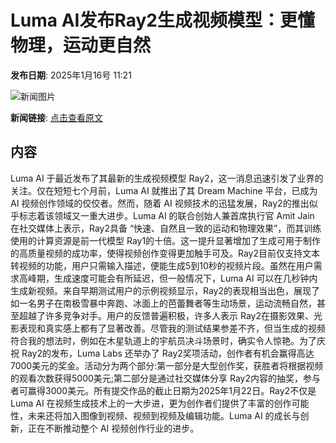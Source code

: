# Luma AI发布Ray2生成视频模型：更懂物理，运动更自然

**发布日期**: 2025年1月16号 11:21

![新闻图片](https://upload.chinaz.com/2025/0116/6387262314202393675248178.png)

**新闻链接**: [点击查看原文](https://www.aibase.com/zh/news/14767)

## 内容

Luma AI 于最近发布了其最新的生成视频模型 Ray2，这一消息迅速引发了业界的关注。仅在短短七个月前，Luma AI 就推出了其 Dream Machine 平台，已成为 AI 视频创作领域的佼佼者。然而，随着 AI 视频技术的迅猛发展，Ray2的推出似乎标志着该领域又一重大进步。Luma AI 的联合创始人兼首席执行官 Amit Jain 在社交媒体上表示，Ray2具备 “快速、自然且一致的运动和物理效果”，而其训练使用的计算资源是前一代模型 Ray1的十倍。这一提升显著增加了生成可用于制作的高质量视频的成功率，使得视频创作变得更加触手可及。Ray2目前仅支持文本转视频的功能，用户只需输入描述，便能生成5到10秒的视频片段。虽然在用户需求高峰期，生成速度可能会有所延迟，但一般情况下，Luma AI 可以在几秒钟内生成新视频。来自早期测试用户的示例视频显示，Ray2的表现相当出色，展现了如一名男子在南极雪暴中奔跑、冰面上的芭蕾舞者等生动场景，运动流畅自然，甚至超越了许多竞争对手。用户的反馈普遍积极，许多人表示 Ray2在摄影效果、光影表现和真实感上都有了显著改善。尽管我的测试结果参差不齐，但当生成的视频符合我的想法时，例如在木星轨道上的宇航员决斗场景时，确实令人惊艳。为了庆祝 Ray2的发布，Luma Labs 还举办了 Ray2奖项活动，创作者有机会赢得高达7000美元的奖金。活动分为两个部分:第一部分是大型创作奖，获胜者将根据视频的观看次数获得5000美元;第二部分是通过社交媒体分享 Ray2内容的抽奖，参与者可赢得3000美元。所有提交作品的截止日期为2025年1月22日。Ray2不仅是 Luma AI 在视频生成技术上的一大步进，更为创作者们提供了丰富的创作可能性，未来还将加入图像到视频、视频到视频及编辑功能。Luma AI 的成长与创新，正在不断推动整个 AI 视频创作行业的进步。
